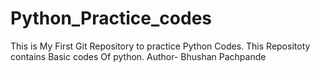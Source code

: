 # Python_Practice_codes
This is My First Git Repository to practice Python Codes.
This Repositoty contains Basic codes Of python.
Author- Bhushan Pachpande
